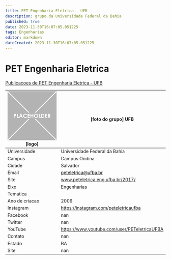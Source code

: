 ```yaml
---
title: PET Engenharia Eletrica - UFB
description: grupo da Universidade Federal da Bahia
published: true
date: 2023-11-30T16:07:05.051225
tags: Engenharias
editor: markdown
dateCreated: 2023-11-30T16:07:05.051225
---
```


# PET Engenharia Eletrica

[Publicacoes de PET Engenharia Eletrica - UFB](/atividade/135PETEngenhariaEletricaUFB/feed.md)

| ![placeholder.png](/placeholder.png) [logo] | [foto do grupo] UFB         |
| ------------------------------------------- | ------------------------------------------------- |
| Universidade                                | Universidade Federal da Bahia      |
| Campus                                      | Campus Ondina            |
| Cidade                                      | Salvador             |
| Email                                       | peteletrica@ufba.br             |
| Site                                        | www.peteletrica.eng.ufba.br/2017/              |
| Eixo                                        | Engenharias              |
| Tematica                                    |           |
| Ano de criacao                              | 2009        |
| Instagram                                   | https://instagram.com/peteletricaufba         |
| Facebook                                    | nan          |
| Twitter                                     | nan           |
| YouTube                                     | https://www.youtube.com/user/PETeletricaUFBA           |
| Contato                                     | nan         |
| Estado                                      |  BA            |
| Site                                        | nan |

